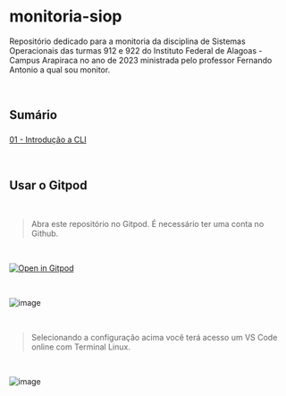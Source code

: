 # monitoria-siop
Repositório dedicado para a monitoria da disciplina de Sistemas Operacionais das turmas 912 e 922 do Instituto Federal de Alagoas - Campus Arapiraca no ano de 2023 ministrada pelo professor Fernando Antonio a qual sou monitor.

<br>

## Sumário

### 

[01 - Introdução a CLI](./01%20-%20Introducao%20a%20CLI/README.md)

<br>

## Usar o  Gitpod

<br>

> Abra este repositório no Gitpod. É necessário ter uma conta no Github.

<br>

[![Open in Gitpod](https://gitpod.io/button/open-in-gitpod.svg)](https://gitpod.io/#https://github.com/adelsonsljunior/monitoria-siop)

<br>

![image](https://github.com/adelsonsljunior/monitoria-siop/assets/94010073/682aaf77-797b-424a-afc8-5ed746b26409)

<br>

> Selecionando a configuração acima você terá acesso um VS Code online com Terminal Linux.

<br>

![image](https://github.com/adelsonsljunior/monitoria-siop/assets/94010073/01ae5287-62fc-4bab-bc48-5f4b414d3480)


